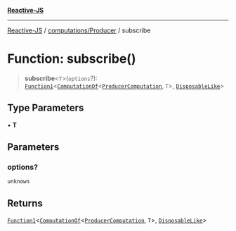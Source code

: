 [**Reactive-JS**](../../../README.md)

***

[Reactive-JS](../../../README.md) / [computations/Producer](../README.md) / subscribe

# Function: subscribe()

> **subscribe**\<`T`\>(`options`?): [`Function1`](../../../functions/type-aliases/Function1.md)\<[`ComputationOf`](../../type-aliases/ComputationOf.md)\<[`ProducerComputation`](../interfaces/ProducerComputation.md), `T`\>, [`DisposableLike`](../../../utils/interfaces/DisposableLike.md)\>

## Type Parameters

• **T**

## Parameters

### options?

`unknown`

## Returns

[`Function1`](../../../functions/type-aliases/Function1.md)\<[`ComputationOf`](../../type-aliases/ComputationOf.md)\<[`ProducerComputation`](../interfaces/ProducerComputation.md), `T`\>, [`DisposableLike`](../../../utils/interfaces/DisposableLike.md)\>
